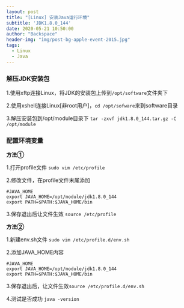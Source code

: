 ```yaml
---
layout: post
title: "[Linux] 安装Java运行环境"
subtitle: 'JDK1.8.0_144'
date: 2020-05-21 10:50:00
author: "Backspace"
header-img: "img/post-bg-apple-event-2015.jpg"
tags:
  - Linux
  - Java
---
```



### 解压JDK安装包

1.使用xftp连接Linux，将JDK的安装包上传到`/opt/software`文件夹下

2.使用xshell连接Linux[非root用户]，`cd /opt/sofware`来到software目录

3.解压安装包到/opt/module目录下 `tar -zxvf jdk1.8.0_144.tar.gz -C /opt/module`

### 配置环境变量

**方法①**

1.打开profile文件 `sudo vim /etc/profile`

2.修改文件，在profile文件末尾添加

```shell
#JAVA_HOME
export JAVA_HOME=/opt/module/jdk1.8.0_144
export PATH=$PATH:$JAVA_HOME/bin
```

3.保存退出后让文件生效 `source /etc/profile`

**方法②**

1.新建env.sh文件 `sudo vim /etc/profile.d/env.sh`

2.添加JAVA_HOME内容

```shell
#JAVA_HOME
export JAVA_HOME=/opt/module/jdk1.8.0_144
export PATH=$PATH:$JAVA_HOME/bin
```

3.保存退出后，让文件生效`source /etc/profile.d/env.sh`

4.测试是否成功 `java -version`